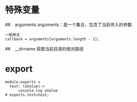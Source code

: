 # 特殊变量
##　arguments
arguments：是一个集合，包含了当前传入的参数
```
一般用法
callback = arguments[arguments.length - 1];
```
##　__dirname
获取当前目录的绝对路径
# export
```
module.exports =
  test: (aValue)->
      console.log aValue
# exports.test=test;
```
